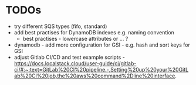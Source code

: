 # TODOs

- try different SQS types (fifo, standard)
- add best practises for DynamoDB indexes e.g. naming convention
  - best practises - lowercase attributes or ... ?
- dynamodb - add more configuration for GSI - e.g. hash and sort keys for GSI
- adjust Gitlab CI/CD and test example scripts - https://docs.localstack.cloud/user-guide/ci/gitlab-ci/#:~:text=GitLab%20CI%20pipeline.-,Setting%20up%20your%20GitLab%20CI%20job,the%20aws%20command%2Dline%20interface.
